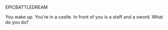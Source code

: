 EPICBATTLEDREAM

You wake up. You're in a castle. In front of you is a staff and a sword. What do you do?

<audio src="/Sound/ld_48_3_atschool-hank.mp3" />
+ [Pick the staff]
	You pick the staff. A group of Goblins appears. They are rushing towards you with daggers!
	+ [Staff Attack!]
		You raise your staff and wave it towards an enemy. With a crisp sound, your staff breaks into two parts under the enemy's parry. At the next second, the Goblins easily captured you.
	+ [Retreat]
		You calmly analyze the situation and decide to go back some distance. At this time, you find that the Goblins are very close to each other, and your spells are ready. What do you do?
		+ [Fireball!]
			You chant the spell, summon a huge fireball. The fireball landed among the enemies, turning all of them into ashes.
<exit dream="random"/> 		
		+ [Frost Ward!]
			You chant the spell, an ice barrier appears around your body. Goblins start using their daggers to attack you. But no effects. However, you are surrounded. What do you do?
			+ [Staff Attack!]
			You raise your staff and wave it towards an enemy. The attack missed, but it makes your energy unstable. The ice barrier explodes and then repels the Goblins. You've also taken a lot of damage.
<exit dream="random"/>	
			+ [Wait for the Next Spell]
				You try to maintain the barrier, but quickly become exhausted. After that, the ice barrier collapses and you fall down.

+ [Take the sword]
	You take the sword. A Giant appears, with a huge rock in hand aiming at you! What do you do?
	+ [Defend!]
		You raise your sword and adopt a defensive posture. The rock hits you accurately and ruins this trivial defense ...along with your body.
	+ [Dodge!]
		You move quickly. The rock landed in your left. BOOM!! With flying sand and dust, it is not able to see the situation over there. What do you do next?
		+ [Charge!]
			"The best defense is to attack." You rush towards the Giant, and use the sword to launch a continuous attack on it. However, it dealt trivial damage. At the next second, the Giant punches you, and then you fly tens of meters away...
		+ [Move Left]
			You move left towards the position where the previous rock landed. You found a pit!
			+ [Jump into it!]
				You jump into the pit without hesitation! ... ... It takes a few seconds to hit the bottom. Though taking a great deal of damage, you left the battle alive.			        
<exit dream="random"/>              
			+ [Get closer to investigate]
				You try to get closer to the pit, want to see the details. At the same time, the Giant's second rock flies to you. While you have no time to react. BOOM!!
		+ [Move Right]
			You move right, trying to find a good position. At this time, the Giant lifts another rock, aiming at you!
			+ [Charge!]
				"The best defense is to attack." You rush towards the Giant, and use the sword to launch a continuous attack on it. However, it dealt trivial damage. At the next second, the Giant punches you, and then you fly tens of meters away...
			+ [Defend!]
				You raise your sword and adopt a defensive posture. The rock hits you accurately and ruins this trivial defense ...along with your body.
			+ [Dodge!]
				You are in a good position, so you escaped from that attack again. ... ... After several rounds, the Giant exhausted.
				+ [Possess the Giant]
<exit dream="random"/>